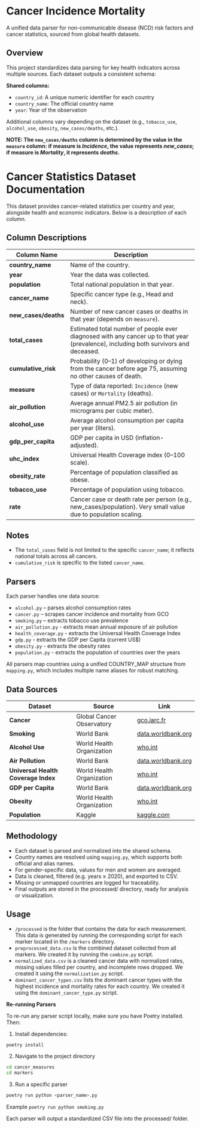 # Cancer Incidence Mortality
A unified data parser for non-communicable disease (NCD) risk factors and cancer statistics, sourced from global health datasets.


## Overview

This project standardizes data parsing for key health indicators across multiple sources.
Each dataset outputs a consistent schema:

**Shared columns:**
- `country_id`: A unique numeric identifier for each country
- `country_name`: The official country name
- `year`: Year of the observation

Additional columns vary depending on the dataset (e.g., `tobacco_use`, `alcohol_use`, `obesity`, `new_cases/deaths`, etc.).


**NOTE: The `new_cases/deaths` column is determined by the value in the `measure` column: if measure is *Incidence*, the value represents *new_cases*; if measure is *Mortality*, it represents *deaths*.**


# Cancer Statistics Dataset Documentation

This dataset provides cancer-related statistics per country and year, alongside health and economic indicators. Below is a description of each column.

## Column Descriptions

| Column Name          | Description                                                                                                                          |
| -------------------- | ------------------------------------------------------------------------------------------------------------------------------------ |
| **country_name**     | Name of the country.                                                                                                                 |
| **year**             | Year the data was collected.                                                                                                         |
| **population**       | Total national population in that year.                                                                                              |
| **cancer_name**      | Specific cancer type (e.g., Head and neck).                                                                                          |
| **new_cases/deaths** | Number of new cancer cases or deaths in that year (depends on `measure`).                                                            |
| **total_cases**      | Estimated total number of people ever diagnosed with any cancer up to that year (prevalence), including both survivors and deceased. |
| **cumulative_risk**  | Probability (0–1) of developing or dying from the cancer before age 75, assuming no other causes of death.                           |
| **measure**          | Type of data reported: `Incidence` (new cases) or `Mortality` (deaths).                                                              |
| **air_pollution**    | Average annual PM2.5 air pollution (in micrograms per cubic meter).                                                                  |
| **alcohol_use**      | Average alcohol consumption per capita per year (liters).                                                                            |
| **gdp_per_capita**   | GDP per capita in USD (inflation-adjusted).                                                                                          |
| **uhc_index**        | Universal Health Coverage index (0–100 scale).                                                                                       |
| **obesity_rate**     | Percentage of population classified as obese.                                                                                        |
| **tobacco_use**      | Percentage of population using tobacco.                                                                                              |
| **rate**             | Cancer case or death rate per person (e.g., new_cases/population). Very small value due to population scaling.                       |

## Notes

- The `total_cases` field is not limited to the specific `cancer_name`; it reflects national totals across all cancers.
- `cumulative_risk` is specific to the listed `cancer_name`.


## Parsers

Each parser handles one data source:
- `alcohol.py` – parses alcohol consumption rates
- `cancer.py` – scrapes cancer incidence and mortality from GCO
- `smoking.py` – extracts tobacco use prevalence
- `air_pollution.py` - extracts mean annual exposure of air pollution
- `health_coverage.py` - extracts the Universal Health Coverage Index
- `gdp.py` - extracts the GDP per Capita (current US$)
- `obesity.py` - extracts the obesity rates
- `population.py` - extracts the population of countries over the years

All parsers map countries using a unified COUNTRY_MAP structure from `mapping.py`, which includes multiple name aliases for robust matching.


## Data Sources

| Dataset                             | Source                    | Link                                                                                                                                          |
| ----------------------------------- | ------------------------- | --------------------------------------------------------------------------------------------------------------------------------------------- |
| **Cancer**                          | Global Cancer Observatory | [gco.iarc.fr](https://gco.iarc.fr/overtime/en/dataviz/trends)                                                                                 |
| **Smoking**                         | World Bank                | [data.worldbank.org](https://data.worldbank.org/indicator/SH.PRV.SMOK)                                                                        |
| **Alcohol Use**                     | World Health Organization | [who.int](https://www.who.int/data/gho/indicator-metadata-registry/imr-details/462)                                                           |
| **Air Pollution**                   | World Bank                | [data.worldbank.org](https://data.worldbank.org/indicator/EN.ATM.PM25.MC.M3)                                                                  |
| **Universal Health Coverage Index** | World Health Organization | [who.int](https://data.who.int/indicators/i/3805B1E/9A706FD)                                                                                  |
| **GDP per Capita**                  | World Bank                | [data.worldbank.org](https://data.worldbank.org/indicator/NY.GDP.PCAP.CD)                                                                     |
| **Obesity**                         | World Health Organization | [who.int](https://www.who.int/data/gho/data/indicators/indicator-details/GHO/prevalence-of-obesity-among-adults-bmi--30-(crude-estimate)-(-)) |
| **Population**                      | Kaggle                    | [kaggle.com](https://www.kaggle.com/datasets/iamsouravbanerjee/world-population-dataset)                                                      |


## Methodology

- Each dataset is parsed and normalized into the shared schema.
- Country names are resolved using `mapping.py`, which supports both official and alias names.
- For gender-specific data, values for men and women are averaged.
- Data is cleaned, filtered (e.g. years ≥ 2020), and exported to CSV.
- Missing or unmapped countries are logged for traceability.
- Final outputs are stored in the processed/ directory, ready for analysis or visualization.


## Usage

- `/processed` is the folder that contains the data for each measurement. This data is generated by running the corresponding script for each marker located in the `/markers` directory.
- `preprocessed_data.csv` is the combined dataset collected from all markers. We created it by running the `combine.py` script.
- `normalized_data.csv` is a cleaned cancer data with normalized rates, missing values filled per country, and incomplete rows dropped. We created it using the `normalization.py` script.
- `dominant_cancer_types.csv` lists the dominant cancer types with the highest incidence and mortality rates for each country. We created it using the `dominant_cancer_type.py` script.


**Re-running Parsers**

To re-run any parser script locally, make sure you have Poetry installed. Then:
1. Install dependencies:
```bash
poetry install
```


2. Navigate to the project directory
```bash
cd cancer_measures
cd markers
```

3. Run a specific parser
```bash
poetry run python <parser_name>.py
```
Example `poetry run python smoking.py`

Each parser will output a standardized CSV file into the processed/ folder.
